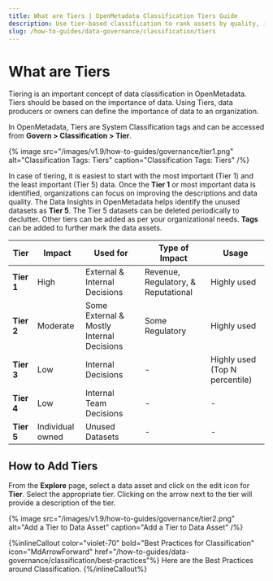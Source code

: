 ```yaml
---
title: What are Tiers | OpenMetadata Classification Tiers Guide
description: Use tier-based classification to rank assets by quality, importance, and readiness for business consumption.
slug: /how-to-guides/data-governance/classification/tiers
---
```


# What are Tiers

Tiering is an important concept of data classification in OpenMetadata. Tiers should be based on the importance of data. Using Tiers, data producers or owners can define the importance of data to an organization.

In OpenMetadata, Tiers are System Classification tags and can be accessed from **Govern > Classification > Tier**.

{% image
src="/images/v1.9/how-to-guides/governance/tier1.png"
alt="Classification Tags: Tiers"
caption="Classification Tags: Tiers"
/%}

In case of tiering, it is easiest to start with the most important (Tier 1) and the least important (Tier 5) data. Once the **Tier 1** or most important data is identified, organizations can focus on improving the descriptions and data quality. The Data Insights in OpenMetadata helps identify the unused datasets as **Tier 5**. The Tier 5 datasets can be deleted periodically to declutter. Other tiers can be added as per your organizational needs. **Tags** can be added to further mark the data assets.

| **Tier** | **Impact** | **Used for** | **Type of Impact** | **Usage** |
|--- | --- | --- | --- | --- |
| **Tier 1** | High | External & Internal Decisions | Revenue, Regulatory, & Reputational | Highly used |
| **Tier 2** | Moderate | Some External & Mostly Internal Decisions | Some Regulatory | Highly used |
| **Tier 3** | Low | Internal Decisions | - | Highly used (Top N percentile) |
| **Tier 4** | Low | Internal Team Decisions | - | - |
| **Tier 5** | Individual owned | Unused Datasets | - | - |

## How to Add Tiers

From the **Explore** page, select a data asset and click on the edit icon for **Tier**. Select the appropriate tier. Clicking on the arrow next to the tier will provide a description of the tier.

{% image
src="/images/v1.9/how-to-guides/governance/tier2.png"
alt="Add a Tier to Data Asset"
caption="Add a Tier to Data Asset"
/%}

{%inlineCallout
  color="violet-70"
  bold="Best Practices for Classification"
  icon="MdArrowForward"
  href="/how-to-guides/data-governance/classification/best-practices"%}
  Here are the Best Practices around Classification.
{%/inlineCallout%}